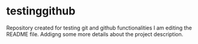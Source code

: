 
# testinggithub
Repository created for testing git and github functionalities
I am editing the README file. Addigng some more details about the project description.
